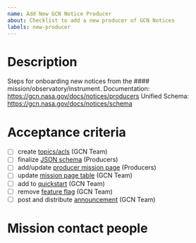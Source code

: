 ```yaml
---
name: Add New GCN Notice Producer
about: Checklist to add a new producer of GCN Notices
labels: new-producer
---
```


<!--
Note: this text is a comment, and won't show up in the issue.
Please search existing issues to check if your issue has already been recorded.
Fill out the sections below. Delete any sections that are not relevant.
-->

# Description

Steps for onboarding new notices from the #### mission/observatory/instrument.
Documentation: https://gcn.nasa.gov/docs/notices/producers
Unified Schema: https://gcn.nasa.gov/docs/notices/schema

# Acceptance criteria

- [ ] create [topics/acls](https://gcn.nasa.gov/docs/notices/producers) (GCN Team)
- [ ] finalize [JSON schema](https://gcn.nasa.gov/docs/notices/schema) (Producers)
- [ ] add/update [producer mission page](https://gcn.nasa.gov/missions) (Producers)
- [ ] update [mission page table](https://gcn.nasa.gov/missions) (GCN Team)
- [ ] add to [quickstart](https://gcn.nasa.gov/quickstart) (GCN Team)
- [ ] remove [feature flag](https://gcn.nasa.gov/docs/contributing/feature-flags) (GCN Team)
- [ ] post and distribute [announcement](https://gcn.nasa.gov/news) (GCN Team)

# Mission contact people
